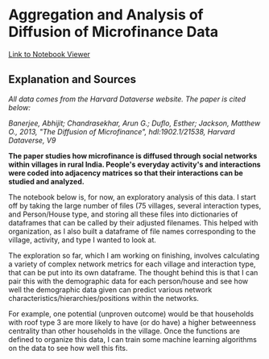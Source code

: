 # Aggregation and Analysis of Diffusion of Microfinance Data

<a href = "http://nbviewer.jupyter.org/github/aboomer07/Complex_Networks/blob/master/Network_Analysis.ipynb?flush_cache=False">Link to Notebook Viewer</a>

## Explanation and Sources
*All data comes from the Harvard Dataverse website. The paper is cited below:*

*Banerjee, Abhijit; Chandrasekhar, Arun G.; Duflo, Esther; Jackson, Matthew O., 2013, "The Diffusion of Microfinance", hdl:1902.1/21538, Harvard Dataverse, V9*

**The paper studies how microfinance is diffused through social networks within villages in rural India. People's everyday activity's and interactions were coded into adjacency matrices so that their interactions can be studied and analyzed.**

The notebook below is, for now, an exploratory analysis of this data. I start off by taking the large number of files (75 villages, several interaction types, and Person/House type, and storing all these files into dictionaries of dataframes that can be called by their adjusted filenames. This helped with organization, as I also built a dataframe of file names corresponding to the village, activity, and type I wanted to look at.

The exploration so far, which I am working on finishing, involves calculating a variety of complex network metrics for each village and interaction type, that can be put into its own dataframe. The thought behind this is that I can pair this with the demographic data for each person/house and see how well the demographic data given can predict various network characteristics/hierarchies/positions within the networks.

For example, one potential (unproven outcome) would be that households with roof type 3 are more likely to have (or do have) a higher betweenness centrality than other households in the village. Once the functions are defined to organize this data, I can train some machine learning algorithms on the data to see how well this fits.
